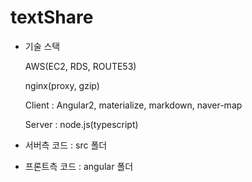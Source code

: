 # textShare

* 기술 스택

	AWS(EC2, RDS, ROUTE53)

	nginx(proxy, gzip)

	Client : Angular2, materialize, markdown, naver-map 

	Server : node.js(typescript)

* 서버측 코드 : src 폴더

* 프론트측 코드 : angular 폴더
